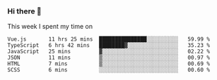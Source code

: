 ### Hi there 👋

<!--
**qiruohan/qiruohan** is a ✨ _special_ ✨ repository because its `README.md` (this file) appears on your GitHub profile.

Here are some ideas to get you started:

- 🔭 I’m currently working on ...
- 🌱 I’m currently learning ...
- 👯 I’m looking to collaborate on ...
- 🤔 I’m looking for help with ...
- 💬 Ask me about ...
- 📫 How to reach me: ...
- 😄 Pronouns: ...
- ⚡ Fun fact: ...
-->

This week I spent my time on 
<!--START_SECTION:waka-->

```text
Vue.js       11 hrs 25 mins  ███████████████░░░░░░░░░░   59.99 %
TypeScript   6 hrs 42 mins   ████████▓░░░░░░░░░░░░░░░░   35.23 %
JavaScript   25 mins         ▓░░░░░░░░░░░░░░░░░░░░░░░░   02.22 %
JSON         11 mins         ▒░░░░░░░░░░░░░░░░░░░░░░░░   00.97 %
HTML         7 mins          ▒░░░░░░░░░░░░░░░░░░░░░░░░   00.69 %
SCSS         6 mins          ░░░░░░░░░░░░░░░░░░░░░░░░░   00.60 %
```

<!--END_SECTION:waka-->
